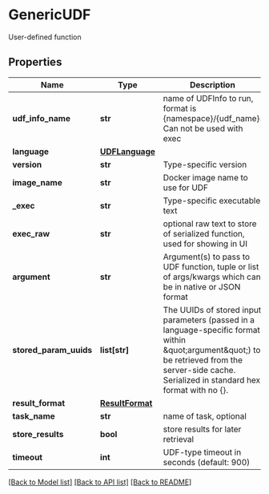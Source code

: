# GenericUDF

User-defined function
## Properties
Name | Type | Description | Notes
------------ | ------------- | ------------- | -------------
**udf_info_name** | **str** | name of UDFInfo to run, format is {namespace}/{udf_name}. Can not be used with exec | [optional] 
**language** | [**UDFLanguage**](UDFLanguage.md) |  | [optional] 
**version** | **str** | Type-specific version | [optional] 
**image_name** | **str** | Docker image name to use for UDF | [optional] 
**_exec** | **str** | Type-specific executable text | [optional] 
**exec_raw** | **str** | optional raw text to store of serialized function, used for showing in UI | [optional] 
**argument** | **str** | Argument(s) to pass to UDF function, tuple or list of args/kwargs which can be in native or JSON format | [optional] 
**stored_param_uuids** | **list[str]** | The UUIDs of stored input parameters (passed in a language-specific format within \&quot;argument\&quot;) to be retrieved from the server-side cache. Serialized in standard hex format with no {}. | [optional] 
**result_format** | [**ResultFormat**](ResultFormat.md) |  | [optional] 
**task_name** | **str** | name of task, optional | [optional] 
**store_results** | **bool** | store results for later retrieval | [optional] 
**timeout** | **int** | UDF-type timeout in seconds (default: 900) | [optional] 

[[Back to Model list]](../README.md#documentation-for-models) [[Back to API list]](../README.md#documentation-for-api-endpoints) [[Back to README]](../README.md)


